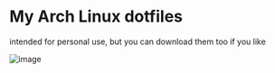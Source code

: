 # My Arch Linux dotfiles
intended for personal use, but you can download them too if you like

![image](https://user-images.githubusercontent.com/71926357/166018520-449febfc-5895-4355-a754-3f0eed386bd1.png)
